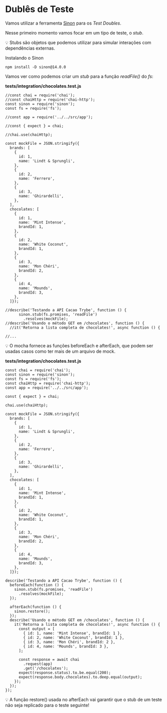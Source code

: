 # Dublês de Teste

Vamos utilizar a ferramenta [Sinon](https://sinonjs.org/) para os _Test Doubles_.

Nesse primeiro momento vamos focar em um tipo de teste, o _stub_.

💡 Stubs são objetos que podemos utilizar para simular interações com dependências externas.

Instalando o Sinon
```
npm install -D sinon@14.0.0
```

Vamos ver como podemos criar um _stub_ para a função _readFile()_ do _fs_:

__tests/integration/chocolates.test.js__
```
//const chai = require('chai');
//const chaiHttp = require('chai-http');
const sinon = require('sinon');
const fs = require('fs');

//const app = require('../../src/app');

//const { expect } = chai;

//chai.use(chaiHttp);

const mockFile = JSON.stringify({ 
  brands: [
    {
      id: 1,
      name: 'Lindt & Sprungli',
    },
    {
      id: 2,
      name: 'Ferrero',
    },
    {
      id: 3,
      name: 'Ghirardelli',
    },
  ],
  chocolates: [
    {
      id: 1,
      name: 'Mint Intense',
      brandId: 1,
    },
    {
      id: 2,
      name: 'White Coconut',
      brandId: 1,
    },
    {
      id: 3,
      name: 'Mon Chéri',
      brandId: 2,
    },
    {
      id: 4,
      name: 'Mounds',
      brandId: 3,
    },
  ]});

//describe('Testando a API Cacao Trybe', function () {
      sinon.stub(fs.promises, 'readFile')
        .resolves(mockFile);
//describe('Usando o método GET em /chocolates', function () {
  //it('Retorna a lista completa de chocolates!', async function () {

//...
```

💡 O mocha fornece as funções beforeEach e afterEach, que podem ser usadas casos como ter mais de um arquivo de mock.

__tests/integration/chocolates.test.js__
```
const chai = require('chai');
const sinon = require('sinon');
const fs = require('fs');
const chaiHttp = require('chai-http');
const app = require('../../src/app');

const { expect } = chai;

chai.use(chaiHttp);

const mockFile = JSON.stringify({
  brands: [
    {
      id: 1,
      name: 'Lindt & Sprungli',
    },
    {
      id: 2,
      name: 'Ferrero',
    },
    {
      id: 3,
      name: 'Ghirardelli',
    },
  ],
  chocolates: [
    {
      id: 1,
      name: 'Mint Intense',
      brandId: 1,
    },
    {
      id: 2,
      name: 'White Coconut',
      brandId: 1,
    },
    {
      id: 3,
      name: 'Mon Chéri',
      brandId: 2,
    },
    {
      id: 4,
      name: 'Mounds',
      brandId: 3,
    },
  ]});

describe('Testando a API Cacao Trybe', function () {
  beforeEach(function () {
    sinon.stub(fs.promises, 'readFile')
      .resolves(mockFile);
  });

  afterEach(function () {
    sinon.restore();
  });
  describe('Usando o método GET em /chocolates', function () {
    it('Retorna a lista completa de chocolates!', async function () {
      const output = [
        { id: 1, name: 'Mint Intense', brandId: 1 },
        { id: 2, name: 'White Coconut', brandId: 1 },
        { id: 3, name: 'Mon Chéri', brandId: 2 },
        { id: 4, name: 'Mounds', brandId: 3 },
      ];

      const response = await chai
        .request(app)
        .get('/chocolates');
      expect(response.status).to.be.equal(200);
      expect(response.body.chocolates).to.deep.equal(output);
    });
  });
});
```

💡 A função restore() usada no afterEach vai garantir que o stub de um teste não seja replicado para o teste seguinte!